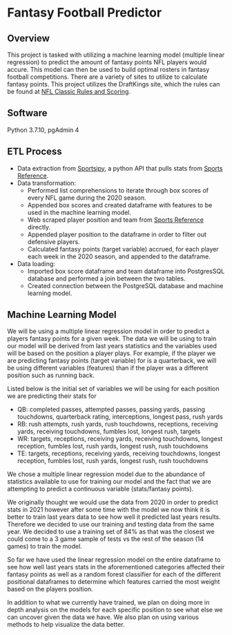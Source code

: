 # Fantasy Football Predictor

## Overview
This project is tasked with utilizing a machine learning model (multiple linear regression) to predict the amount of fantasy points NFL players would accure. This model can then be used to build optimal rosters in fantasy football competitions.  There are a variety of sites to utilize to calculate fantasy points. This project utilizes the DraftKings site, which the rules can be found at  [NFL Classic Rules and Scoring](https://www.draftkings.com/help/rules/1/1). 

## Software
Python 3.7.10, pgAdmin 4

## ETL Process
- Data extraction from [Sportsipy](https://github.com/roclark/sportsipy), a python API that pulls stats from [Sports Reference](https://www.sports-reference.com).
- Data transformation:
  - Performed list comprehensions to iterate through box scores of every NFL game during the 2020 season.
  - Appended box scores and created dataframe with features to be used in the machine learning model.
  - Web scraped player position and team from [Sports Reference](https://www.sports-reference.com) directly.
  - Appended player position to the dataframe in order to filter out defensive players.
  - Calculated fantasy points (target variable) accrued, for each player each week in the 2020 season, and appended to the dataframe.
- Data loading:
  - Imported box score dataframe and team dataframe into PostgresSQL database and performed a join between the two tables.
  - Created connection between the PostgreSQL database and machine learning model. 

## Machine Learning Model

We will be using a multiple linear regression model in order to predict a players fantasy points for a given week. The data we will be using to train our model will be derived from last years statistics and the variables used will be based on the position a player plays. For example, if the player we are predicting fantasy points (target variable) for is a quarterback, we will be using different variables (features) than if the player was a different position such as running back.

Listed below is the initial set of variables we will be using for each position we are predicting their stats for

- QB: completed passes, attempted passes, passing yards, passing touchdowns, quarterback rating, interceptions, longest pass, rush yards
- RB: rush attempts, rush yards, rush touchdowns, receptions, receiving yards, receiving touchdowns, fumbles lost, longest rush, targets
- WR: targets, receptions, receiving yards, receiving touchdowns, longest reception, fumbles lost, rush yards, longest rush, rush touchdowns
- TE: targets, receptions, receiving yards, receiving touchdowns, longest reception, fumbles lost, rush yards, longest rush, rush touchdowns

We chose a multiple linear regression model due to the abundance of statistics available to use for training our model and the fact that we are attempting to predict a continuous variable (stats/fantasy points).

We originally thought we would use the data from 2020 in order to predict stats in 2021 however after some time with the model we now think it is better to train last years data to see how well it predicted last years results. Therefore we decided to use our training and testing data from the same year. We decided to use a training set of 84% as that was the closest we could come to a 3 game sample of tests vs the rest of the season (14 games) to train the model.

So far we have used the linear regression model on the entire dataframe to see how well last years stats in the aforementioned categories affected their fantasy points as well as a random forest classifier for each of the different positional dataframes to determine which features carried the most weight based on the players position.

In addition to what we currently have trained, we plan on doing more in depth analysis on the models for each specific position to see what else we can uncover given the data we have. We also plan on using various methods to help visualize the data better.
